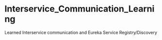 # Interservice_Communication_Learning
Learned Interservice communication and Eureka Service Registry/Discovery
